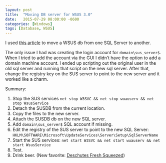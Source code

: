 ```yaml
---
layout: post
title:  "Moving DB server for WSUS 3.0"
date:   2015-07-29 08:00:00 -0600
categories: [Windows]
tags: [Database, WSUS]
---
```


I used [this article](http://www.bonusbits.com/wiki/HowTo:Move_WSUS_Database_to_Another_Server) to move a WSUS db from one SQL Server to another.

The only issue I had was creating the login account for `domain\sus_server$`. When I tried to add the account via the GUI I didn’t have the option to add a domain machine account. I ended up scripting out the original user in the old sql server and running that script on the new sql server. After that, change the registry key on the SUS server to point to the new server and it worked like a charm.

Summary:

1. Stop the SUS services `net stop W3SVC && net stop wuauserv && net stop WsusService`
2. Detach the SUSDB from the current location.
3. Copy the files to the new server.
4. Attach the SUSDB db on the new SQL server.
5. Add `domain\sus_server$` SQL account if missing.
6. Edit the registry of the SUS server to point to the new SQL Server: `HKLM\SOFTWARE\Microsoft\UpdateServices\Server\Setup\SqlServerName`
7. Start the SUS services: `net start W3SVC && net start wuauserv && net start WsusService`
8. Test.
9. Drink beer. (New favorite: [Deschutes Fresh Squeezed](http://www.deschutesbrewery.com/brew/fresh-squeezed-ipa))
